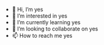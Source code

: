 - 👋 Hi, I’m yes
- 👀 I’m interested in yes
- 🌱 I’m currently learning yes
- 💞️ I’m looking to collaborate on yes
- 📫 How to reach me yes
